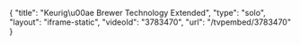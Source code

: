 {
    "title": "Keurig\u00ae Brewer Technology Extended",
    "type": "solo",
    "layout": "iframe-static",
    "videoId": "3783470",
    "url": "\/tvpembed\/3783470"
}